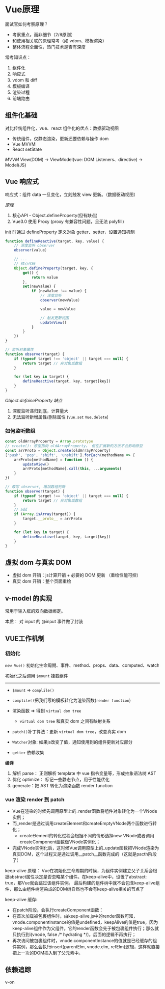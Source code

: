 # Vue原理
面试官如何考察原理？
- 考察重点，而非细节（2/8原则）
- 和使用相关联的原理常考（如 vdom、模板渲染）
- 整体流程全面性，热门技术是否有深度

常考知识点：
1. 组件化
2. 响应式
3. vdom 和 diff
4. 模板编译
5. 渲染过程
6. 前端路由

## 组件化基础
对比传统组件化，vue、react 组件化的优点：数据驱动视图

- 传统组件，仅静态渲染，更新还要依赖与操作 dom
- Vue MVVM
- React setState

*MVVM*
View(DOM) -> ViewModel(vue: DOM Listeners、directive) ->  Model(JS)

## Vue 响应式
响应式：组件 data 一旦变化，立刻触发 view 更新。（数据驱动视图）

*原理*

1. 核心API - Object.defineProperty(但有缺点)
2. Vue3.0 使用 Proxy (proxy 有兼容性问题，且无法 polyfill)

init 时通过 defineProperty 定义对象 getter、setter，设置通知机制

```js
function defineReactive(target, key, value) {
	// 深度监听 observer
	observer(value)

	// ...
	// 核心代码
	Object.defineProperty(target, key, {
		get() {
			return value
		},
		set(newValue) {
			if (newValue !== value) {
				// 深度监听
				observer(newValue)

				value = newValue

				// 触发更新视图
				updateView()
			}
		}
	})
}

// 监听对象属性
function observer(target) {
	if (typeof target !== 'object' || target === null) {
		return target // 非对象或数组
	}

	for (let key in target) {
		defineReactive(target, key, target[key])
	}
}

```

*Object.defaineProperty 缺点*

1. 深度监听递归到底，计算量大
2. 无法监听新增属性/删除属性 (`Vue.set`  `Vue.delete`)

### 如何监听数组

```js
const oldArrayProperty = Array.prototype
// create(): 原型指向 oldArrayProperty， 但在扩展新的方法不会影响原型
const arrProto = Object.create(oldArrayProperty)
['push', 'pop', 'shift', 'unshift'].forEach(methodName => {
	arrProto[methodName] = function () {
		updateView()
		arrProto[methodName].call(this, ...arguments)
	}
})

// 改写 observer, 增加数组判断
function observer(target) {
	if (typeof target !== 'object' || target === null) {
		return target // 非对象或数组
	}
	// add
	if (Array.isArray(target)) {
		target.__proto__ = arrProto
	}

	for (let key in target) {
		defineReactive(target, key, target[key])
	}
}
```

## 虚拟 dom 与真实 DOM
- 虚拟 dom 开销：js计算开销  + 必要的 DOM 更新 （重绘性能可控）
- 真实 dom 开销：整个页面重绘


## v-model 的实现
常用于输入框的双向数据绑定。

本质： 对 input 的 @input 事件做了封装


## VUE工作机制
### 初始化

`new Vue()`
初始化生命周期、事件、method、props、data、computed、watch

初始化之后调用 `$mount` 挂载组件

--- 
- `$mount` => `complile()`

- `complile()`把我们写的模板转化为渲染函数(`render function`)

- 渲染函数 => 得到 `virtual dom tree`
	- 	`virtual dom tree` 和真实 dom 之间有映射关系

- `patch()`补丁算法：更新 `virtual dom tree`，改变真实 dom

- `Watcher`对象: 如果js改变了值，通知使用到的组件更新对应部分

- `getter` 依赖收集



**编译**

1. 解析 parse： 正则解析 template 中 vue 指令变量等，形成抽象语法树 AST
2. 优化 optimize： 标记一些静态节点，用于性能优化
3. generate：把 AST 转化为渲染函数 render function


### vue 渲染 render 到 patch
- Vue在渲染的时候先调用原型上的_render函数将组件对象转化为一个VNode实例；
- 而_render是通过调用createElement和createEmptyVNode两个函数进行转化；
	- createElement的转化过程会根据不同的情形选择new VNode或者调用createComponent函数做VNode实例化；
- 完成VNode实例化后，这时候Vue调用原型上的_update函数把VNode渲染为真实DOM，这个过程又是通过调用__patch__函数完成的（这就是pacth阶段了）


keep-alive 原理：
Vue在初始化生命周期的时候，为组件实例建立父子关系会根据abstract属性决定是否忽略某个组件。在keep-alive中，设置了abstract: true，那Vue就会跳过该组件实例。
最后构建的组件树中就不会包含keep-alive组件，那么由组件树渲染成的DOM树自然也不会有keep-alive相关的节点了

keep-alive 缓存:
- 在patch阶段，会执行createComponent函数：
- 在首次加载被包裹组件时，由keep-alive.js中的render函数可知，vnode.componentInstance的值是undefined，keepAlive的值是true，因为keep-alive组件作为父组件，它的render函数会先于被包裹组件执行；那么就只执行到i(vnode, false /* hydrating */)，后面的逻辑不再执行；
- 再次访问被包裹组件时，vnode.componentInstance的值就是已经缓存的组件实例，那么会执行insert(parentElm, vnode.elm, refElm)逻辑，这样就直接把上一次的DOM插入到了父元素中。

## 依赖追踪

v-on  
